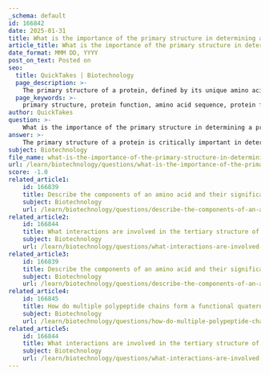 ```yaml
---
_schema: default
id: 166842
date: 2025-01-31
title: What is the importance of the primary structure in determining a protein's function?
article_title: What is the importance of the primary structure in determining a protein's function?
date_format: MMM DD, YYYY
post_on_text: Posted on
seo:
  title: QuickTakes | Biotechnology
  page_description: >-
    The primary structure of a protein, defined by its unique amino acid sequence, is crucial for determining its function, influencing folding, structural stability, and biological activity. Changes in this sequence can lead to disease and affect protein functionality.
  page_keywords: >-
    primary structure, protein function, amino acid sequence, protein folding, enzyme activity, structural integrity, mutations, biological activity, genetic code, sickle cell anemia
author: QuickTakes
question: >-
    What is the importance of the primary structure in determining a protein's function?
answer: >-
    The primary structure of a protein is critically important in determining its function. This structure refers to the unique sequence of amino acids in a polypeptide chain, which is dictated by the genetic code. Here are several key points that highlight the significance of the primary structure:\n\n1. **Amino Acid Sequence**: The specific order of amino acids in the primary structure determines how the protein will fold into its secondary, tertiary, and quaternary structures. Each amino acid has distinct properties (e.g., polar, nonpolar, charged) that influence the folding process and the final three-dimensional shape of the protein.\n\n2. **Folding and Function**: The way a protein folds is essential for its functionality. For instance, enzymes have active sites that are specifically shaped to bind to their substrates. If the primary structure is altered, even by a single amino acid substitution, it can lead to improper folding and loss of function. A classic example is sickle cell anemia, where a single amino acid change in hemoglobin results in a protein that cannot effectively transport oxygen.\n\n3. **Structural Integrity**: The primary structure also affects the stability of the protein. The interactions between R-groups (side chains) of the amino acids, which are influenced by the primary sequence, play a crucial role in maintaining the protein's overall structure. Disruptions in these interactions can lead to denaturation, where the protein loses its functional shape.\n\n4. **Biological Activity**: The primary structure is directly linked to the biological activity of the protein. For example, structural proteins like collagen have specific sequences that allow them to form strong fibers, while signaling proteins have sequences that enable them to interact with receptors.\n\n5. **Mutations and Disease**: Changes in the primary structure due to mutations can lead to various diseases. These mutations can alter the protein's properties, leading to dysfunctional proteins that contribute to disease states.\n\nIn summary, the primary structure is foundational to a protein's overall structure and function. It dictates how the protein will fold and interact with other molecules, making it essential for the protein's biological role. Any alterations in this sequence can have profound effects on the protein's functionality and, consequently, on the organism's health.
subject: Biotechnology
file_name: what-is-the-importance-of-the-primary-structure-in-determining-a-proteins-function.md
url: /learn/biotechnology/questions/what-is-the-importance-of-the-primary-structure-in-determining-a-proteins-function
score: -1.0
related_article1:
    id: 166839
    title: Describe the components of an amino acid and their significance.
    subject: Biotechnology
    url: /learn/biotechnology/questions/describe-the-components-of-an-amino-acid-and-their-significance
related_article2:
    id: 166844
    title: What interactions are involved in the tertiary structure of proteins?
    subject: Biotechnology
    url: /learn/biotechnology/questions/what-interactions-are-involved-in-the-tertiary-structure-of-proteins
related_article3:
    id: 166839
    title: Describe the components of an amino acid and their significance.
    subject: Biotechnology
    url: /learn/biotechnology/questions/describe-the-components-of-an-amino-acid-and-their-significance
related_article4:
    id: 166845
    title: How do multiple polypeptide chains form a functional quaternary structure?
    subject: Biotechnology
    url: /learn/biotechnology/questions/how-do-multiple-polypeptide-chains-form-a-functional-quaternary-structure
related_article5:
    id: 166844
    title: What interactions are involved in the tertiary structure of proteins?
    subject: Biotechnology
    url: /learn/biotechnology/questions/what-interactions-are-involved-in-the-tertiary-structure-of-proteins
---
```


&nbsp;